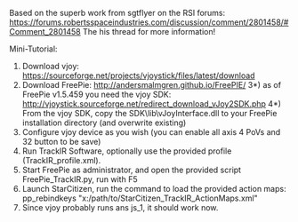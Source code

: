 Based on the superb work from sgtflyer on the RSI forums: https://forums.robertsspaceindustries.com/discussion/comment/2801458/#Comment_2801458
The his thread for more information!

Mini-Tutorial:
1) Download vjoy: https://sourceforge.net/projects/vjoystick/files/latest/download
2) Download FreePie: http://andersmalmgren.github.io/FreePIE/
3*) as of FreePie v1.5.459 you need the vjoy SDK: http://vjoystick.sourceforge.net/redirect_download_vJoy2SDK.php
4*) From the vjoy SDK, copy the SDK\lib\vJoyInterface.dll to your FreePie installation directory (and overwrite existing)
5) Configure vjoy device as you wish (you can enable all axis 4 PoVs and 32 button to be save)
6) Run TrackIR Software, optionally use the provided profile (TrackIR_profile.xml).
7) Start FreePie as administrator, and open the provided script FreePie_TrackIR.py, run with F5
8) Launch StarCitizen, run the command to load the provided action maps: pp_rebindkeys "x:/path/to/StarCitizen_TrackIR_ActionMaps.xml"
9) Since vjoy probably runs ans js_1, it should work now.




